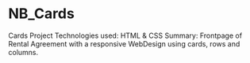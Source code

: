 # NB_Cards
Cards Project
Technologies used: HTML & CSS
Summary: Frontpage of Rental Agreement with a responsive WebDesign using cards, rows and columns. 
 
